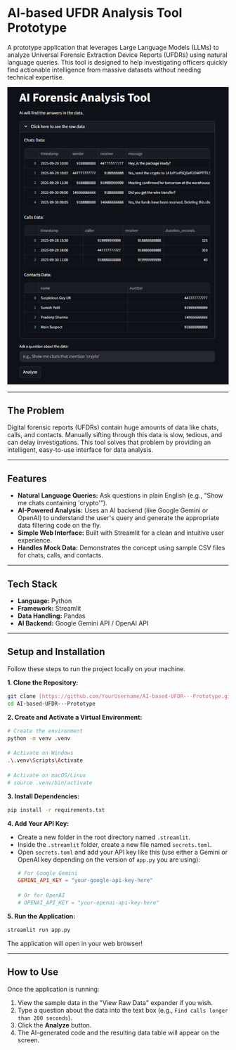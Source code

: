 # AI-based UFDR Analysis Tool Prototype 

A prototype application that leverages Large Language Models (LLMs) to analyze Universal Forensic Extraction Device Reports (UFDRs) using natural language queries. This tool is designed to help investigating officers quickly find actionable intelligence from massive datasets without needing technical expertise.

![AI Forensic Analyzer Screenshot](app-screenshot.png)

---

## The Problem

Digital forensic reports (UFDRs) contain huge amounts of data like chats, calls, and contacts. Manually sifting through this data is slow, tedious, and can delay investigations. This tool solves that problem by providing an intelligent, easy-to-use interface for data analysis.

---

## Features

* **Natural Language Queries:** Ask questions in plain English (e.g., "Show me chats containing 'crypto'").
* **AI-Powered Analysis:** Uses an AI backend (like Google Gemini or OpenAI) to understand the user's query and generate the appropriate data filtering code on the fly.
* **Simple Web Interface:** Built with Streamlit for a clean and intuitive user experience.
* **Handles Mock Data:** Demonstrates the concept using sample CSV files for chats, calls, and contacts.

---

## Tech Stack

* **Language:** Python
* **Framework:** Streamlit
* **Data Handling:** Pandas
* **AI Backend:** Google Gemini API / OpenAI API

---

## Setup and Installation

Follow these steps to run the project locally on your machine.

**1. Clone the Repository:**
```bash
git clone [https://github.com/YourUsername/AI-based-UFDR---Prototype.git](https://github.com/YourUsername/AI-based-UFDR---Prototype.git)
cd AI-based-UFDR---Prototype
```
**2. Create and Activate a Virtual Environment:**
```bash
# Create the environment
python -m venv .venv

# Activate on Windows
.\.venv\Scripts\Activate

# Activate on macOS/Linux
# source .venv/bin/activate
```

**3. Install Dependencies:**
```bash
pip install -r requirements.txt
```

**4. Add Your API Key:**
   * Create a new folder in the root directory named `.streamlit`.
   * Inside the `.streamlit` folder, create a new file named `secrets.toml`.
   * Open `secrets.toml` and add your API key like this (use either a Gemini or OpenAI key depending on the version of `app.py` you are using):
     ```toml
     # For Google Gemini
     GEMINI_API_KEY = "your-google-api-key-here"

     # Or for OpenAI
     # OPENAI_API_KEY = "your-openai-api-key-here"
     ```

**5. Run the Application:**
```bash
streamlit run app.py
```
The application will open in your web browser!

---

## How to Use

Once the application is running:
1.  View the sample data in the "View Raw Data" expander if you wish.
2.  Type a question about the data into the text box (e.g., `Find calls longer than 200 seconds`).
3.  Click the **Analyze** button.
4.  The AI-generated code and the resulting data table will appear on the screen.
